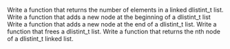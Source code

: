 Write a function that returns the number of elements in a linked dlistint_t list.
Write a function that adds a new node at the beginning of a dlistint_t list
Write a function that adds a new node at the end of a dlistint_t list.
Write a function that frees a dlistint_t list.
Write a function that returns the nth node of a dlistint_t linked list.

